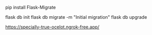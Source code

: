 pip install Flask-Migrate

flask db init
flask db migrate -m "Initial migration"
flask db upgrade

https://specially-true-ocelot.ngrok-free.app/